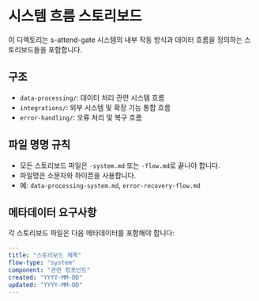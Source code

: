 # 시스템 흐름 스토리보드

이 디렉토리는 s-attend-gate 시스템의 내부 작동 방식과 데이터 흐름을 정의하는 스토리보드들을 포함합니다.

## 구조

- `data-processing/`: 데이터 처리 관련 시스템 흐름
- `integrations/`: 외부 시스템 및 확장 기능 통합 흐름
- `error-handling/`: 오류 처리 및 복구 흐름

## 파일 명명 규칙

- 모든 스토리보드 파일은 `-system.md` 또는 `-flow.md`로 끝나야 합니다.
- 파일명은 소문자와 하이픈을 사용합니다.
- 예: `data-processing-system.md`, `error-recovery-flow.md`

## 메타데이터 요구사항

각 스토리보드 파일은 다음 메타데이터를 포함해야 합니다:

```yaml
---
title: "스토리보드 제목"
flow-type: "system"
component: "관련 컴포넌트"
created: "YYYY-MM-DD"
updated: "YYYY-MM-DD"
---
```
